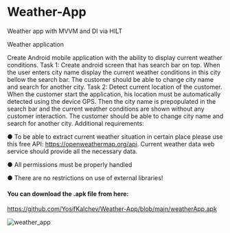 # Weather-App
Weather app with MVVM and DI via HILT


Weather application

Create Android mobile application with the ability to display current weather conditions.
Task 1: Create android screen that has search bar on top. When the user enters city name display the current weather conditions in this city bellow the search bar. The customer should be able to change city name and search for another city.
Task 2: Detect current location of the customer. When the customer start the application, his location must be automatically detected using the device GPS. Then the city name is prepopulated in the search bar and the current weather conditions are shown without any customer interaction. The customer should be able to change city name and search for another city. 
Additional requirements:


●	To be able to extract current weather situation in certain place please use this free API: https://openweathermap.org/api.  Current weather data web service should provide all the necessary data.

●	All permissions must be properly handled

●	There are no restrictions on use of external libraries!

#### You can download the .apk file from here:
https://github.com/YosifKalchev/Weather-App/blob/main/weatherApp.apk

![weather_app](https://user-images.githubusercontent.com/65896669/174929365-20af1d08-5144-4bca-978e-7d9e76888f02.jpg)

